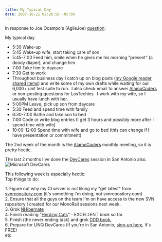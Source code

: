 ```yaml
---
title: My Typical Day
date: 2007-10-21 02:26:58 -05:00
---
```


In response to Joe Ocampo's (AgileJoe) [question](http://www.lostechies.com/blogs/joe_ocampo/archive/2007/10/20/curious-what-does-your-day-look-like.aspx):

My typical day.

* 5:30 Wake-up
* 5:45 Wake-up wife, start taking care of son
* 5:45-7:00 Feed him, smile when he gives me his morning "present" (a doody diaper), and change him
* 7:00 Take him to daycare
* 7:30 Get to work
* Throughout business day I catch up on blog posts ([my Google reader shared items](http://www.google.com/reader/shared/10911683354881063158)) and write some of my own drafts while waiting for our 6,000+ unit test suite to run.  I also check email to answer [AlamoCoders](http://www.alamocoders.net/) or non-posting questions for LosTechies.  I work with my wife, so I usually have lunch with her.
* 5:00PM Leave, pick up son from daycare
* 5:30 Feed and spend time with family
* 6:30-7:00 Bathe and take son to bed
* 7:00 Code or write blog entries (I get 3 hours and possibly more after I spend time with wife]
* 10:00-12:00 Spend time with wife and go to bed (this can change if I have presentation or commitment)

The 2nd week of the month is the [AlamoCoders](http://www.alamocoders.net/) monthly meeting, so it is pretty hectic.

The last 2 months I've done the [DevCares](http://www.devcares.com) session in San Antonio also.  
![Microsoft DevCares](jasonmeridth/files/2011/03MyTypicalDay_13735/image_3.png)

This following week is especially hectic:  
Top things to do:

1\. Figure out why my CI server is not liking my "get latest" from [svnrepository.com](http://www.svnrepository.com) (it's something I'm doing, not svnrepository.com)  
2\. Ensure that all the guys on the team I'm on have access to the new SVN repository I created for our MonoRail sessions next week.  
3\. Grok [NHibernate](http://www.nhibernate.org)  
4\. Finish reading "[Herding Cats](http://www.google.com/reader/shared/10911683354881063158)" - EXCELLENT book so far.  
5\. Finish (the never ending task) and grok [DDD book.](http://www.amazon.com/Domain-Driven-Design-Tackling-Complexity-Software/dp/0321125215)  
6\. Prepare for LINQ DevCares (If you're in San Antonio, [sign-up here](https://www.clicktoattend.com/invitation.aspx?code=121286), It's FREE)  
etc.
